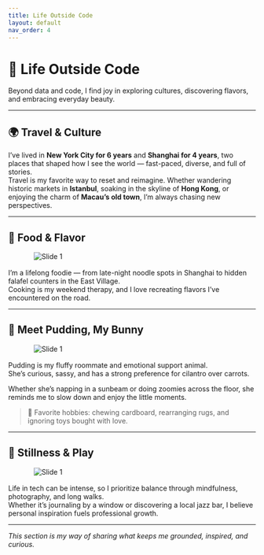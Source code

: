```yaml
---
title: Life Outside Code
layout: default
nav_order: 4
---
```


# 🌱 Life Outside Code

Beyond data and code, I find joy in exploring cultures, discovering flavors, and embracing everyday beauty.

---

## 🌍 Travel & Culture

I’ve lived in **New York City for 6 years** and **Shanghai for 4 years**, two places that shaped how I see the world — fast-paced, diverse, and full of stories.  
Travel is my favorite way to reset and reimagine. Whether wandering historic markets in **Istanbul**, soaking in the skyline of **Hong Kong**, or enjoying the charm of **Macau’s old town**, I’m always chasing new perspectives.

---

## 🍜 Food & Flavor
<img src="/serenaintech/assets/images/food.png" alt="Slide 1"
style="max-width: 400px; height: auto; display: block; margin: 1rem auto;" />
I’m a lifelong foodie — from late-night noodle spots in Shanghai to hidden falafel counters in the East Village.  
Cooking is my weekend therapy, and I love recreating flavors I’ve encountered on the road.

---

## 🐇 Meet Pudding, My Bunny

<img src="/serenaintech/assets/images/rabbit.png" alt="Slide 1"
style="max-width: 400px; height: auto; display: block; margin: 1rem auto;" />
Pudding is my fluffy roommate and emotional support animal.  
She’s curious, sassy, and has a strong preference for cilantro over carrots.

Whether she’s napping in a sunbeam or doing zoomies across the floor, she reminds me to slow down and enjoy the little moments.

> 🐾 Favorite hobbies: chewing cardboard, rearranging rugs, and ignoring toys bought with love.

---

## 🧘 Stillness & Play
<img src="/serenaintech/assets/images/yoga.png" alt="Slide 1"
style="max-width: 400px; height: auto; display: block; margin: 1rem auto;" />

Life in tech can be intense, so I prioritize balance through mindfulness, photography, and long walks.  
Whether it’s journaling by a window or discovering a local jazz bar, I believe personal inspiration fuels professional growth.

---

_This section is my way of sharing what keeps me grounded, inspired, and curious._